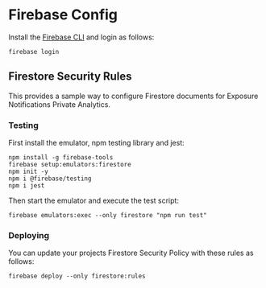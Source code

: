 # Firebase Config

Install the [Firebase CLI](https://firebase.google.com/docs/cli) and login as
follows:

```shell script
firebase login
```

## Firestore Security Rules

This provides a sample way to configure Firestore documents for
Exposure Notifications Private Analytics.

### Testing

First install the emulator, npm testing library and jest:

```shell script
npm install -g firebase-tools
firebase setup:emulators:firestore
npm init -y
npm i @firebase/testing
npm i jest
```

Then start the emulator and execute the test script:

```shell script
firebase emulators:exec --only firestore "npm run test"
```

### Deploying

You can update your projects Firestore Security Policy with these rules as
follows:

```shell script
firebase deploy --only firestore:rules
```
